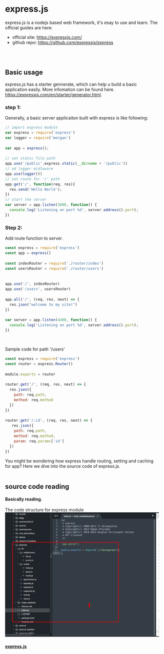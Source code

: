 # express.js

express.js is a nodejs based web framework, it's esay to use and learn. The official guides are here:
- official site:  https://expressjs.com/
- github repo: https://github.com/expressjs/express

<br><br>
## Basic usage
express.js has a starter gennerate, which can help u build a basic application easily. More infomation can be found here. https://expressjs.com/en/starter/generator.html. <br>

### step 1:
Generally, a basic server applicaiton built with express is like following:

```javascript
// import express module
var express = require('express')
var logger = require('morgan')

var app = express();

// set static file path
app.use('/public',express.static(__dirname + '/public'))
// ad logger midleware
app.use(logger())
// set route for '/' path
app.get('/', function(req, res){
  res.send('Hello World');
})
// start the server
var server = app.listen(3000, function() {
  console.log('Listening on port %d', server.address().port);
})
```

### Step 2: 
Add route function to server. 
```javascript
const express = require('express')
const app = express()

const indexRouter = require('./router/index')
const usersRouter = require('./router/users')


app.use('/', indexRouter)
app.use('/users', usersRouter)

app.all('/', (req, res, next) => {
  res.json("welcome to my site!")
})

var server = app.listen(4400, function() {
  console.log('Listening on port %d', server.address().port);
})
```
<br>

Sample code for path '/users'
```javascript
const express = require('express')
const router = express.Router()

module.exports = router

router.get('/', (req, res, next) => {
  res.json({
    path: req.path,
    method: req.method
  })
})

router.get('/:id', (req, res, next) => {
   res.json({
    path: req.path,
    method: req.method,
    param: req.params['id']
  })
})
```
You might be wondering how express handle routing, setting and caching for app? Here we dive into the source code of express.js. <br><br>

## source code reading

#### Basically reading.
The code structure for express module
![alt text](./express.png)

#### [express.js](./includes/01.express.js.md)

